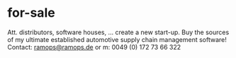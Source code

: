 # for-sale
Att. distributors, software houses, ... create a new start-up. Buy the sources of my ultimate established automotive supply chain management software! Contact: ramops@ramops.de or m: 0049 (0) 172 73 66 322 
